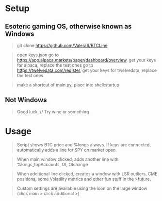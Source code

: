 # Setup
## Esoteric gaming OS, otherwise known as Windows
>git clone https://github.com/Valera6/BTCLine

>open keys.json
>go to https://app.alpaca.markets/paper/dashboard/overview, get your keys for alpaca, replace the test ones
>go to https://twelvedata.com/register, get your keys for twelvedata, replace the test ones

>make a shortcut of main.py, place into shell:startup
## Not Windows
>Good luck.
// Try wine or something
# Usage
>Script shows BTC price and %longs always.
>If keys are connected, automatically adds a line for SPY on market open.

>When main window clicked, adds another line with %longs_topAccounts, OI, OIchange

>When additional line clicked, creates a window with LSR outliers, CME positions, some Volatility metrics and other fun stuff in the >future.

>Custom settings are available using the icon on the large window (click main > click additional >)
